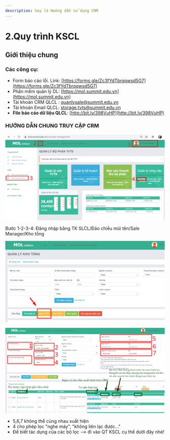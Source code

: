 ```yaml
---
description: hay là Hướng dẫn sử dụng CRM
---
```


# 2.Quy trình KSCL

## **Giới thiệu chung**

### **Các công cụ:**

* Form báo cáo lỗi. Link: [https://forms.gle/Zc3fYdTbrqqwsd5G7](https://forms.gle/Zc3fYdTbrqqwsd5G7)
* Phần mềm quản lý DL: [https://mol.summit.edu.vn](https://mol.summit.edu.vn)
* Tài khoản CRM QLCL : quanlysale@summit.edu.vn
* Tài khoản Email QLCL: storage.tvts@summit.edu.vn
* **File báo cáo dữ liệu QLCL**: [http://bit.ly/398VuHP](http://bit.ly/398VuHP)

### **HƯỚNG DẪN CHUNG TRUY CẬP CRM**

![B&#x1B0;&#x1EDB;c 1-2-3-4](../../.gitbook/assets/mol.png)

Bước 1-2-3-4: Đăng nhập bằng TK SLCL/Đảo chiều mũi tên/Sale Manager/Kho tổng

![B&#x1B0;&#x1EDB;c 5](../../.gitbook/assets/mol2.png)

![Gi&#x1EA3;i th&#xED;ch th&#xEA;m v&#x1EC1; c&#xE1;ch hi&#x1EC3;n th&#x1ECB; v&#xE0; s&#x1EED; d&#x1EE5;ng &#x1EDF; d&#x1B0;&#x1EDB;i nh&#xE9;](../../.gitbook/assets/mol3.png)

* 5,6,7 không thể cùng nhau xuất hiện
* 4 cho phép lọc "nghe máy", "không liên lạc được..."
* Để biết tác dụng của các bộ lọc --&gt; đi vào QT KSCL cụ thể dưới đây nhé!



